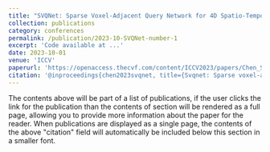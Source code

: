 ```yaml
---
title: "SVQNet: Sparse Voxel-Adjacent Query Network for 4D Spatio-Temporal LiDAR Semantic Segmentation"
collection: publications
category: conferences
permalink: /publication/2023-10-SVQNet-number-1
excerpt: 'Code available at ...'
date: 2023-10-01
venue: 'ICCV'
paperurl: 'https://openaccess.thecvf.com/content/ICCV2023/papers/Chen_SVQNet_Sparse_Voxel-Adjacent_Query_Network_for_4D_Spatio-Temporal_LiDAR_Semantic_ICCV_2023_paper.pdf'
citation: '@inproceedings{chen2023svqnet, title={Svqnet: Sparse voxel-adjacent query network for 4d spatio-temporal lidar semantic segmentation}, author={Chen, Xuechao and Xu, Shuangjie and Zou, Xiaoyi and Cao, Tongyi and Yeung, Dit-Yan and Fang, Lu}, booktitle={Proceedings of the IEEE/CVF International Conference on Computer Vision}, pages={8569--8578}, year={2023}'
---
```


The contents above will be part of a list of publications, if the user clicks the link for the publication than the contents of section will be rendered as a full page, allowing you to provide more information about the paper for the reader. When publications are displayed as a single page, the contents of the above "citation" field will automatically be included below this section in a smaller font.
